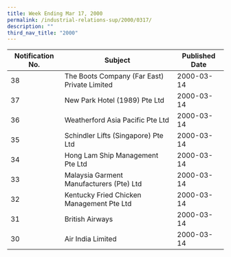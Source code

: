 ```yaml
---
title: Week Ending Mar 17, 2000
permalink: /industrial-relations-sup/2000/0317/
description: ""
third_nav_title: "2000"
---
```

|Notification No.|Subject|Published Date|
|---|---|---|
|38|The Boots Company (Far East) Private Limited|2000-03-14|
|37|New Park Hotel (1989) Pte Ltd|2000-03-14|
|36|Weatherford Asia Pacific Pte Ltd|2000-03-14|
|35|Schindler Lifts (Singapore) Pte Ltd|2000-03-14|
|34|Hong Lam Ship Management Pte Ltd|2000-03-14|
|33|Malaysia Garment Manufacturers (Pte) Ltd|2000-03-14|
|32|Kentucky Fried Chicken Management Pte Ltd|2000-03-14|
|31|British Airways|2000-03-14|
|30|Air India Limited|2000-03-14|